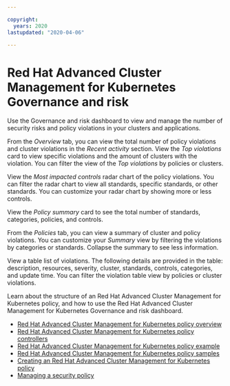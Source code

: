 ```yaml
---

copyright:
  years: 2020
lastupdated: "2020-04-06"

---
```


# Red Hat Advanced Cluster Management for Kubernetes Governance and risk

Use the Governance and risk dashboard to view and manage the number of security risks and policy violations in your clusters and applications. 

From the _Overview_ tab, you can view the total number of policy violations and cluster violations in the _Recent activity_ section. View the _Top violations_ card to view specific violations and the amount of clusters with the violation. You can filter the view of the _Top violations_ by policies or clusters. 

View the _Most impacted controls_ radar chart of the policy violations. You can filter the radar chart to view all standards, specific standards, or other standards. You can customize your radar chart by showing more or less controls. 

View the _Policy summary_ card to see the total number of standards, categories, policies, and controls.


From the _Policies_ tab, you can view a summary of cluster and policy violations. You can customize your _Summary_ view by filtering the violations by categories or standards. Collapse the summary to see less information. 

View a table list of violations. The following details are provided in the table: description, resources, severity, cluster, standards, controls, categories, and update time. You can filter the violation table view by policies or cluster violations.


Learn about the structure of an Red Hat Advanced Cluster Management for Kubernetes policy, and how to use the Red Hat Advanced Cluster Management for Kubernetes Governance and risk dashboard.

- [Red Hat Advanced Cluster Management for Kubernetes policy overview](policy_overview.md)
- [Red Hat Advanced Cluster Management for Kubernetes policy controllers](policy_controllers.md)
- [Red Hat Advanced Cluster Management for Kubernetes policy example](policy_example.md)
- [Red Hat Advanced Cluster Management for Kubernetes policy samples](policy_samples.md)
- [Creating an Red Hat Advanced Cluster Management for Kubernetes policy](create_policy.md)
- [Managing a security policy](manage_grc_policy.md)
